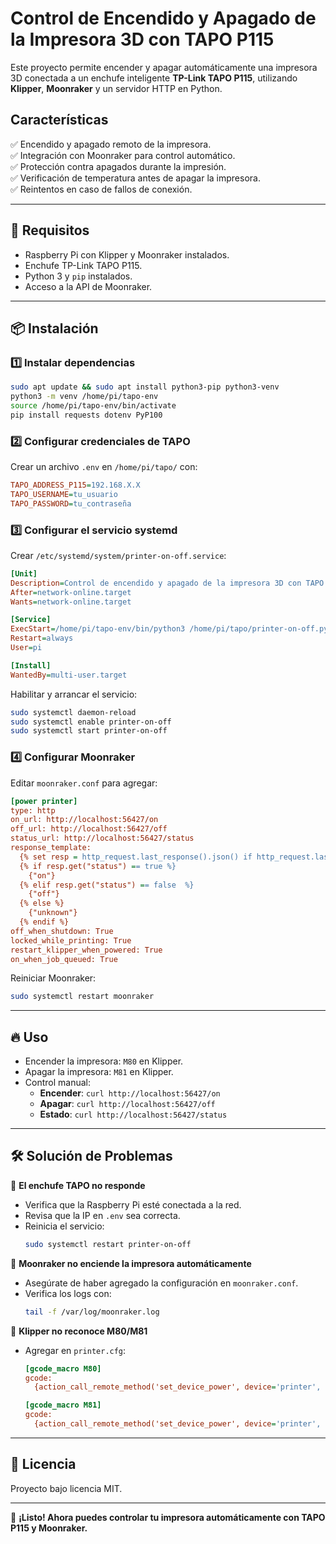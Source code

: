 # Control de Encendido y Apagado de la Impresora 3D con TAPO P115

Este proyecto permite encender y apagar automáticamente una impresora 3D conectada a un enchufe inteligente **TP-Link TAPO P115**, utilizando **Klipper**, **Moonraker** y un servidor HTTP en Python.

## Características
✅ Encendido y apagado remoto de la impresora.  
✅ Integración con Moonraker para control automático.  
✅ Protección contra apagados durante la impresión.  
✅ Verificación de temperatura antes de apagar la impresora.  
✅ Reintentos en caso de fallos de conexión.

---

## 📌 Requisitos
- Raspberry Pi con Klipper y Moonraker instalados.  
- Enchufe TP-Link TAPO P115.  
- Python 3 y `pip` instalados.  
- Acceso a la API de Moonraker.

---

## 📦 Instalación
### 1️⃣ Instalar dependencias
```bash
sudo apt update && sudo apt install python3-pip python3-venv
python3 -m venv /home/pi/tapo-env
source /home/pi/tapo-env/bin/activate
pip install requests dotenv PyP100
```

### 2️⃣ Configurar credenciales de TAPO
Crear un archivo `.env` en `/home/pi/tapo/` con:
```ini
TAPO_ADDRESS_P115=192.168.X.X
TAPO_USERNAME=tu_usuario
TAPO_PASSWORD=tu_contraseña
```

### 3️⃣ Configurar el servicio systemd
Crear `/etc/systemd/system/printer-on-off.service`:
```ini
[Unit]
Description=Control de encendido y apagado de la impresora 3D con TAPO P115
After=network-online.target
Wants=network-online.target

[Service]
ExecStart=/home/pi/tapo-env/bin/python3 /home/pi/tapo/printer-on-off.py
Restart=always
User=pi

[Install]
WantedBy=multi-user.target
```

Habilitar y arrancar el servicio:
```bash
sudo systemctl daemon-reload
sudo systemctl enable printer-on-off
sudo systemctl start printer-on-off
```

### 4️⃣ Configurar Moonraker
Editar `moonraker.conf` para agregar:
```ini
[power printer]
type: http
on_url: http://localhost:56427/on
off_url: http://localhost:56427/off
status_url: http://localhost:56427/status
response_template:
  {% set resp = http_request.last_response().json() if http_request.last_response().is_json else {} %}
  {% if resp.get("status") == true %}
    {"on"}
  {% elif resp.get("status") == false  %}
    {"off"}
  {% else %}
    {"unknown"}
  {% endif %}
off_when_shutdown: True
locked_while_printing: True
restart_klipper_when_powered: True
on_when_job_queued: True
```
Reiniciar Moonraker:
```bash
sudo systemctl restart moonraker
```

---

## 🔥 Uso
- Encender la impresora: `M80` en Klipper.
- Apagar la impresora: `M81` en Klipper.
- Control manual:
  - **Encender**: `curl http://localhost:56427/on`
  - **Apagar**: `curl http://localhost:56427/off`
  - **Estado**: `curl http://localhost:56427/status`

---

## 🛠️ Solución de Problemas
🔹 **El enchufe TAPO no responde**
- Verifica que la Raspberry Pi esté conectada a la red.
- Revisa que la IP en `.env` sea correcta.
- Reinicia el servicio:
  ```bash
  sudo systemctl restart printer-on-off
  ```

🔹 **Moonraker no enciende la impresora automáticamente**
- Asegúrate de haber agregado la configuración en `moonraker.conf`.
- Verifica los logs con:
  ```bash
  tail -f /var/log/moonraker.log
  ```

🔹 **Klipper no reconoce M80/M81**
- Agregar en `printer.cfg`:
  ```ini
  [gcode_macro M80]
  gcode:
    {action_call_remote_method('set_device_power', device='printer', state='on')}
  
  [gcode_macro M81]
  gcode:
    {action_call_remote_method('set_device_power', device='printer', state='off')}
  ```

---

## 📜 Licencia
Proyecto bajo licencia MIT.

---

🚀 **¡Listo! Ahora puedes controlar tu impresora automáticamente con TAPO P115 y Moonraker.**

